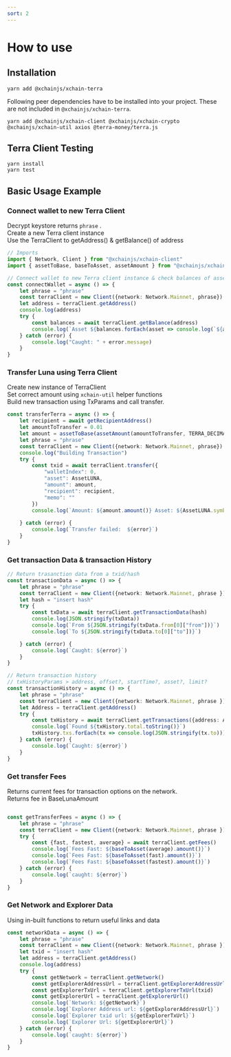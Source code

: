 ```yaml
---
sort: 2
---
```


# How to use

## Installation

```
yarn add @xchainjs/xchain-terra
```

Following peer dependencies have to be installed into your project. These are not included in `@xchainjs/xchain-terra`.

```
yarn add @xchainjs/xchain-client @xchainjs/xchain-crypto @xchainjs/xchain-util axios @terra-money/terra.js
```

## Terra Client Testing

```
yarn install
yarn test
```

## Basic Usage Example 

### Connect wallet to new Terra Client

Decrypt keystore returns `phrase` .\
Create a new Terra client instance\
Use the TerraClient to getAddress() & getBalance() of address

```ts
// Imports 
import { Network, Client } from "@xchainjs/xchain-client"
import { assetToBase, baseToAsset, assetAmount } from "@xchainjs/xchain-util"

// Connect wallet to new Terra client instance & check balances of assets 
const connectWallet = async () => {
    let phrase = "phrase"
    const terraClient = new Client({network: Network.Mainnet, phrase})
    let address = terraClient.getAddress()
    console.log(address)
    try {
        const balances = await terraClient.getBalance(address)
        console.log(`Asset ${balances.forEach(asset => console.log(`${asset.asset.symbol}, ${(baseToAsset(asset.amount).amount())}`))}`)
    } catch (error) {
        console.log("Caught: " + error.message)
    }
}

```

### Transfer Luna using Terra Client

Create new instance of TerraClient\
Set correct amount using `xchain-util` helper functions\
Build new transaction using TxParams and call transfer.

```ts
const transferTerra = async () => {
    let recipient = await getRecipientAddress() 
    let amountToTransfer = 0.01
    let amount = assetToBase(assetAmount(amountToTransfer, TERRA_DECIMAL))
    let phrase = "phrase"
    const terraClient = new Client({network: Network.Mainnet, phrase})
    console.log("Building Transaction")
    try {
        const txid = await terraClient.transfer({
            "walletIndex": 0,
            "asset": AssetLUNA,
            "amount": amount,
            "recipient": recipient,
            "memo": ""
        })
        console.log(`Amount: ${amount.amount()} Asset: ${AssetLUNA.symbol} TransactionId: ${txid} `)
        
    } catch (error) {
        console.log(`Transfer failed:  ${error}`)
    }
}

```

### Get transaction Data & transaction History 

```ts
// Return trasanction data from a txid/hash
const transactionData = async () => {
    let phrase = "phrase"
    const terraClient = new Client({network: Network.Mainnet, phrase })
    let hash = "insert hash"
    try {
        const txData = await terraClient.getTransactionData(hash)
        console.log(JSON.stringify(txData))
        console.log(`From ${JSON.stringify(txData.from[0]["from"])}`)
        console.log(`To ${JSON.stringify(txData.to[0]["to"])}`)

    } catch (error) {
        console.log(`Caught: ${error}`)
    }
}

// Return transaction history
// txHistoryParams > address, offset?, startTime?, asset?, limit? 
const transactionHistory = async () => {
    let phrase = "phrase"
    const terraClient = new Client({network: Network.Mainnet, phrase })
    let Address = terraClient.getAddress()
    try {
        const txHistory = await terraClient.getTransactions({address: Address})
        console.log(`Found ${txHistory.total.toString()}`)
        txHistory.txs.forEach(tx => console.log(JSON.stringify(tx.to)))
    } catch (error) {
        console.log(`Caught: ${error}`)
    }
}

```

### Get transfer Fees

Returns current fees for transaction options on the network.\
Returns fee in BaseLunaAmount

```ts

const getTransferFees = async () => {
    let phrase = "phrase"
    const terraClient = new Client({network: Network.Mainnet, phrase })
    try {
        const {fast, fastest, average} = await terraClient.getFees()
        console.log(`Fees Fast: ${baseToAsset(average).amount()}`)
        console.log(`Fees Fast: ${baseToAsset(fast).amount()}`)
        console.log(`Fees Fast: ${baseToAsset(fastest).amount()}`)
    } catch (error) {
        console.log(`caught: ${error}`)
    }
}

```

### Get Network and Explorer Data 

Using in-built functions to return useful links and data

```ts
const networkData = async () => {
    let phrase = "phrase"
    const terraClient = new Client({network: Network.Mainnet, phrase })
    let txid = "insert hash"
    let address = terraClient.getAddress()
    console.log(address)
    try {
        const getNetwork = terraClient.getNetwork()
        const getExplorerAddressUrl = terraClient.getExplorerAddressUrl(address)
        const getExplorerTxUrl = terraClient.getExplorerTxUrl(txid)
        const getExplorerUrl = terraClient.getExplorerUrl()
        console.log(`Network: ${getNetwork}`)
        console.log(`Explorer Address url: ${getExplorerAddressUrl}`)
        console.log(`Explorer txid url: ${getExplorerTxUrl}`)
        console.log(`Explorer Url: ${getExplorerUrl}`)
    } catch (error) {
        console.log(`caught: ${error}`)
    }
}

```